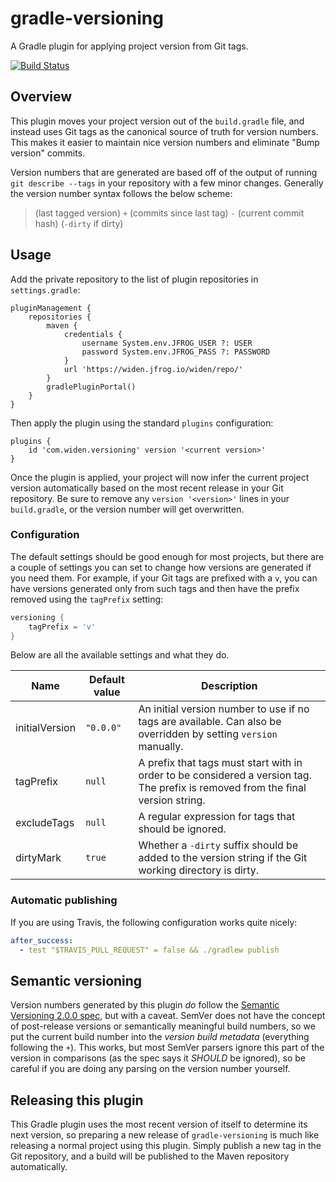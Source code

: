 # gradle-versioning
A Gradle plugin for applying project version from Git tags.

[![Build Status](https://travis-ci.com/Widen/gradle-versioning.svg?token=UKs7oqY6xCy4WamxJFLH&branch=master)](https://travis-ci.com/Widen/gradle-versioning)

## Overview
This plugin moves your project version out of the `build.gradle` file, and instead uses Git tags as the canonical source of truth for version numbers. This makes it easier to maintain nice version numbers and eliminate "Bump version" commits.

Version numbers that are generated are based off of the output of running `git describe --tags` in your repository with a few minor changes. Generally the version number syntax follows the below scheme:

> (last tagged version) `+` (commits since last tag) `-` (current commit hash) (`-dirty` if dirty)

## Usage
Add the private repository to the list of plugin repositories in `settings.gradle`:

```
pluginManagement {
    repositories {
        maven {
            credentials {
                username System.env.JFROG_USER ?: USER
                password System.env.JFROG_PASS ?: PASSWORD
            }
            url 'https://widen.jfrog.io/widen/repo/'
        }
        gradlePluginPortal()
    }
}
```

Then apply the plugin using the standard `plugins` configuration:

```
plugins {
    id 'com.widen.versioning' version '<current version>'
}
```

Once the plugin is applied, your project will now infer the current project version automatically based on the most recent release in your Git repository. Be sure to remove any `version '<version>'` lines in your `build.gradle`, or the version number will get overwritten.

### Configuration
The default settings should be good enough for most projects, but there are a couple of settings you can set to change how versions are generated if you need them. For example, if your Git tags are prefixed with a `v`, you can have versions generated only from such tags and then have the prefix removed using the `tagPrefix` setting:

```groovy
versioning {
    tagPrefix = 'v'
}
```

Below are all the available settings and what they do.

| Name           | Default value | Description |
| -------------- | ------------- | ----------- |
| initialVersion | `"0.0.0"`     | An initial version number to use if no tags are available. Can also be overridden by setting `version` manually. |
| tagPrefix      | `null`        | A prefix that tags must start with in order to be considered a version tag. The prefix is removed from the final version string. |
| excludeTags    | `null`        | A regular expression for tags that should be ignored. |
| dirtyMark      | `true`        | Whether a `-dirty` suffix should be added to the version string if the Git working directory is dirty. |

### Automatic publishing
If you are using Travis, the following configuration works quite nicely:

```yml
after_success:
  - test "$TRAVIS_PULL_REQUEST" = false && ./gradlew publish
```

## Semantic versioning
Version numbers generated by this plugin _do_ follow the [Semantic Versioning 2.0.0 spec](https://semver.org/spec/v2.0.0.html), but with a caveat. SemVer does not have the concept of post-release versions or semantically meaningful build numbers, so we put the current build number into the _version build metadata_ (everything following the `+`). This works, but most SemVer parsers ignore this part of the version in comparisons (as the spec says it _SHOULD_ be ignored), so be careful if you are doing any parsing on the version number yourself.

## Releasing this plugin
This Gradle plugin uses the most recent version of itself to determine its next version, so preparing a new release of `gradle-versioning` is much like releasing a normal project using this plugin. Simply publish a new tag in the Git repository, and a build will be published to the Maven repository automatically.
